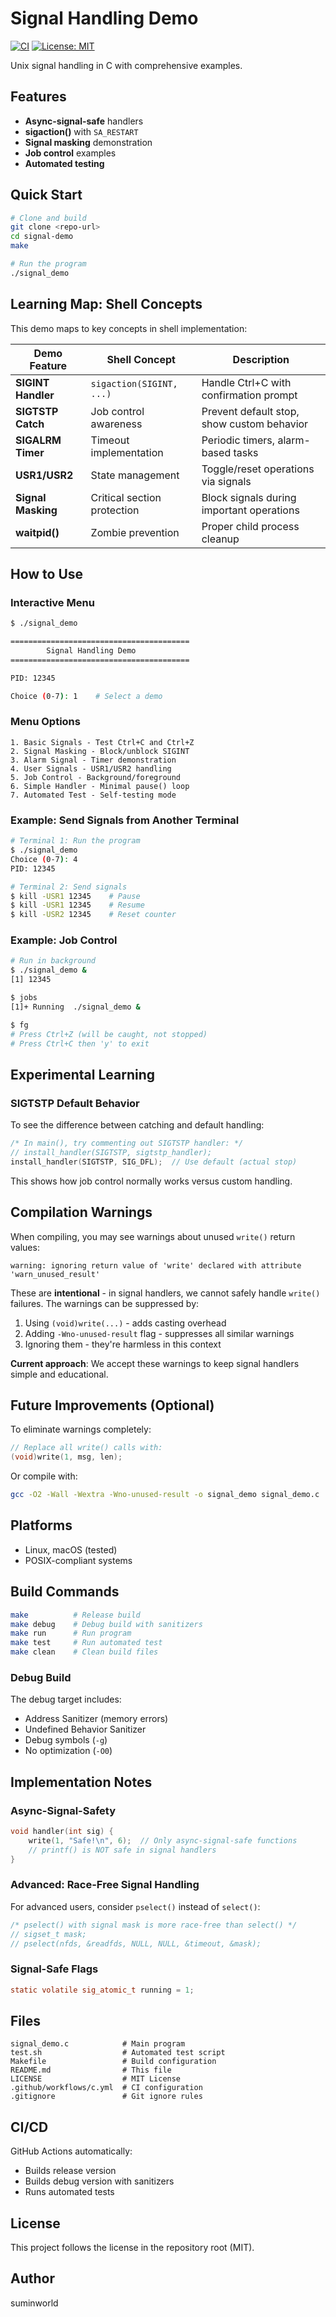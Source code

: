 # Signal Handling Demo

[![CI](https://github.com/suminworld/signal-demo/workflows/C%20Build/badge.svg)](https://github.com/suminworld/signal-demo/actions)
[![License: MIT](https://img.shields.io/badge/License-MIT-yellow.svg)](https://opensource.org/licenses/MIT)

Unix signal handling in C with comprehensive examples.

## Features

- **Async-signal-safe** handlers
- **sigaction()** with `SA_RESTART`
- **Signal masking** demonstration
- **Job control** examples
- **Automated testing**

## Quick Start

```bash
# Clone and build
git clone <repo-url>
cd signal-demo
make

# Run the program
./signal_demo
```

## Learning Map: Shell Concepts

This demo maps to key concepts in shell implementation:

| Demo Feature | Shell Concept | Description |
|--------------|---------------|-------------|
| **SIGINT Handler** | `sigaction(SIGINT, ...)` | Handle Ctrl+C with confirmation prompt |
| **SIGTSTP Catch** | Job control awareness | Prevent default stop, show custom behavior |
| **SIGALRM Timer** | Timeout implementation | Periodic timers, alarm-based tasks |
| **USR1/USR2** | State management | Toggle/reset operations via signals |
| **Signal Masking** | Critical section protection | Block signals during important operations |
| **waitpid()** | Zombie prevention | Proper child process cleanup |

## How to Use

### Interactive Menu
```bash
$ ./signal_demo

========================================
        Signal Handling Demo
========================================

PID: 12345

Choice (0-7): 1    # Select a demo
```

### Menu Options
```
1. Basic Signals - Test Ctrl+C and Ctrl+Z
2. Signal Masking - Block/unblock SIGINT
3. Alarm Signal - Timer demonstration
4. User Signals - USR1/USR2 handling
5. Job Control - Background/foreground
6. Simple Handler - Minimal pause() loop
7. Automated Test - Self-testing mode
```

### Example: Send Signals from Another Terminal
```bash
# Terminal 1: Run the program
$ ./signal_demo
Choice (0-7): 4
PID: 12345

# Terminal 2: Send signals
$ kill -USR1 12345    # Pause
$ kill -USR1 12345    # Resume
$ kill -USR2 12345    # Reset counter
```

### Example: Job Control
```bash
# Run in background
$ ./signal_demo &
[1] 12345

$ jobs
[1]+ Running  ./signal_demo &

$ fg
# Press Ctrl+Z (will be caught, not stopped)
# Press Ctrl+C then 'y' to exit
```

## Experimental Learning

### SIGTSTP Default Behavior
To see the difference between catching and default handling:
```c
/* In main(), try commenting out SIGTSTP handler: */
// install_handler(SIGTSTP, sigtstp_handler);
install_handler(SIGTSTP, SIG_DFL);  // Use default (actual stop)
```

This shows how job control normally works versus custom handling.

## Compilation Warnings

When compiling, you may see warnings about unused `write()` return values:
```
warning: ignoring return value of 'write' declared with attribute 'warn_unused_result'
```

These are **intentional** - in signal handlers, we cannot safely handle `write()` failures. The warnings can be suppressed by:
1. Using `(void)write(...)` - adds casting overhead
2. Adding `-Wno-unused-result` flag - suppresses all similar warnings
3. Ignoring them - they're harmless in this context

**Current approach**: We accept these warnings to keep signal handlers simple and educational.

## Future Improvements (Optional)

To eliminate warnings completely:
```c
// Replace all write() calls with:
(void)write(1, msg, len);
```

Or compile with:
```bash
gcc -O2 -Wall -Wextra -Wno-unused-result -o signal_demo signal_demo.c
```

## Platforms

- Linux, macOS (tested)
- POSIX-compliant systems

## Build Commands

```bash
make          # Release build
make debug    # Debug build with sanitizers
make run      # Run program
make test     # Run automated test
make clean    # Clean build files
```

### Debug Build
The debug target includes:
- Address Sanitizer (memory errors)
- Undefined Behavior Sanitizer
- Debug symbols (`-g`)
- No optimization (`-O0`)

## Implementation Notes

### Async-Signal-Safety
```c
void handler(int sig) {
    write(1, "Safe!\n", 6);  // Only async-signal-safe functions
    // printf() is NOT safe in signal handlers
}
```

### Advanced: Race-Free Signal Handling
For advanced users, consider `pselect()` instead of `select()`:
```c
/* pselect() with signal mask is more race-free than select() */
// sigset_t mask;
// pselect(nfds, &readfds, NULL, NULL, &timeout, &mask);
```

### Signal-Safe Flags
```c
static volatile sig_atomic_t running = 1;
```

## Files

```
signal_demo.c            # Main program
test.sh                  # Automated test script
Makefile                 # Build configuration
README.md                # This file
LICENSE                  # MIT License
.github/workflows/c.yml  # CI configuration
.gitignore               # Git ignore rules
```

## CI/CD

GitHub Actions automatically:
- Builds release version
- Builds debug version with sanitizers
- Runs automated tests

## License

This project follows the license in the repository root (MIT).

## Author

suminworld
